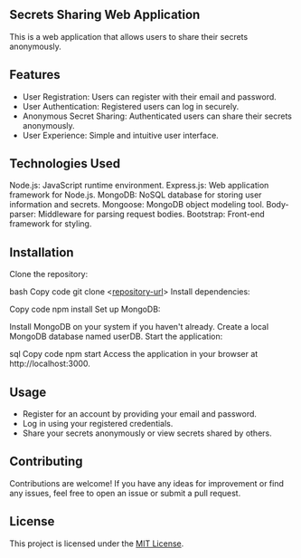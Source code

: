 ## Secrets Sharing Web Application
This is a web application that allows users to share their secrets anonymously.

## Features
* User Registration: Users can register with their email and password.
* User Authentication: Registered users can log in securely.
* Anonymous Secret Sharing: Authenticated users can share their secrets anonymously.
* User Experience: Simple and intuitive user interface.
## Technologies Used
Node.js: JavaScript runtime environment.
Express.js: Web application framework for Node.js.
MongoDB: NoSQL database for storing user information and secrets.
Mongoose: MongoDB object modeling tool.
Body-parser: Middleware for parsing request bodies.
Bootstrap: Front-end framework for styling.
## Installation
Clone the repository:

bash
Copy code
git clone <[repository-url](https://github.com/MausamGaikwad/secret-sharing-web-app-starting.git)>
Install dependencies:

Copy code
npm install
Set up MongoDB:

Install MongoDB on your system if you haven't already.
Create a local MongoDB database named userDB.
Start the application:

sql
Copy code
npm start
Access the application in your browser at http://localhost:3000.

## Usage
* Register for an account by providing your email and password.
* Log in using your registered credentials.
* Share your secrets anonymously or view secrets shared by others.
## Contributing
Contributions are welcome! If you have any ideas for improvement or find any issues, feel free to open an issue or submit a pull request.

## License
This project is licensed under the [MIT License](LICENSE).
